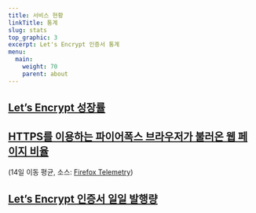 ```yaml
---
title: 서비스 현황
linkTitle: 통계
slug: stats
top_graphic: 3
excerpt: Let's Encrypt 인증서 통계
menu:
  main:
    weight: 70
    parent: about
---
```


<div class="figure">
  <h2><a name="growth" href="#growth"
    >Let’s Encrypt 성장률</a></h2>
  <div id="activeUsage" title="Let's Encrypt 성장률" class="statsgraph"></div>
</div>

<div class="figure">
  <h2><a name="percent-pageloads" href="#percent-pageloads"
    >HTTPS를 이용하는 파이어폭스 브라우저가 불러온 웹 페이지 비율</a></h2>
  <p>(14일 이동 평균, 소스: <a href="https://docs.telemetry.mozilla.org/datasets/other/ssl/reference.html">Firefox Telemetry</a>)</p>
  <div id="pageloadPercent" title="HTTPS를 이용하는 파이어폭스 브라우저가 불러온 웹 페이지 비율<" class="statsgraph"></div>
</div>

<div class="figure">
  <h2><a name="daily-issuance" href="#daily-issuance"
    >Let’s Encrypt 인증서 일일 발행량</a></h2>
  <div id="issuancePerDay" title="Let’s Encrypt 인증서 일일 발행량" class="statsgraph"></div>
</div>

<script src="/js/stats.js" async></script>
<script src="/js/plotly-min.js" async></script>
